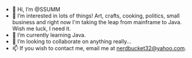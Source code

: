 - 👋 Hi, I’m @SSUMM
- 👀 I’m interested in lots of things! Art, crafts, cooking, politics, small business and right now I'm taking the leap from mainframe to Java. Wish me luck, I need it. 
- 🌱 I’m currently learning Java.
- 💞️ I’m looking to collaborate on anything really...
- 📫 If you wish to contact me, email me at nerdbucket32@yahoo.com.

<!---
SSUMM/SSUMM is a ✨ special ✨ repository because its `README.md` (this file) appears on your GitHub profile.
You can click the Preview link to take a look at your changes.
--->
